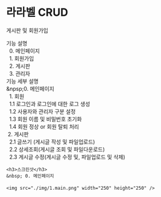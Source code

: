 <h1> 라라벨 CRUD</h1>
<p>게시판 및 회원가입</p>
<p> 
    기능 설명 <br>
    &nbsp; 0. 메인페이지 <br>
    &nbsp; 1. 회원가입 <br>
    &nbsp; 2. 게시판 <br>
    &nbsp; 3. 관리자 <br>
    기능 세부 설명 <br>
    &npsp;0. 메인페이지<br>
    &nbsp; 1. 회원 <br>
    &nbsp;&nbsp;1.1 로그인과 로그인에 대한 로그 생성 <br>
    &nbsp;&nbsp;1.2 사용자와 관리자 구분 설정 <br>
    &nbsp;&nbsp;1.3 회원 이름 및 비밀번호 초기화 <br>
    &nbsp;&nbsp;1.4 회원 정상 or 회원 탈퇴 처리 <br>
    &nbsp;2. 게시판 <br>
    &nbsp;&nbsp;2.1 글쓰기 (게시글 작성 및 파일업로드) <br>
    &nbsp;&nbsp;2.2 상세조회(게시글 조회 및 파일다운로드) <br>
    &nbsp;&nbsp;2.3 게시글 수정(게시글 수정 및, 파일업로드 및 삭제) <br>

    <h3>스크린샷</h3>
    &nbsp; 0. 메인페이지
    
    <img src="./img/1.main.png" width="250" height="250" />
    
    
</p>
